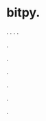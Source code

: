 # bitpy.
.
.
.
.












.






















































.
























.



























.

















































































.













































.
